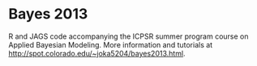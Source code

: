 Bayes 2013
=========

R and JAGS code accompanying the ICPSR summer program course on Applied Bayesian Modeling. More information and tutorials at <http://spot.colorado.edu/~joka5204/bayes2013.html>.
